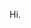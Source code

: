 Hi.
<!---
Rinceri/Rinceri is a ✨ special ✨ repository because its `README.md` (this file) appears on your GitHub profile.
You can click the Preview link to take a look at your changes.
--->
